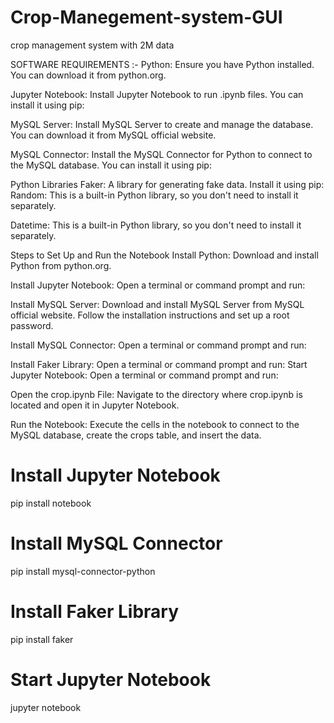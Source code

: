 # Crop-Manegement-system-GUI
crop management system with 2M data

SOFTWARE REQUIREMENTS :-
Python: Ensure you have Python installed. You can download it from python.org.

Jupyter Notebook: Install Jupyter Notebook to run .ipynb files. You can install it using pip:

MySQL Server: Install MySQL Server to create and manage the database. You can download it from MySQL official website.

MySQL Connector: Install the MySQL Connector for Python to connect to the MySQL database. You can install it using pip:

Python Libraries
Faker: A library for generating fake data. Install it using pip:
Random: This is a built-in Python library, so you don't need to install it separately.

Datetime: This is a built-in Python library, so you don't need to install it separately.

Steps to Set Up and Run the Notebook
Install Python: Download and install Python from python.org.

Install Jupyter Notebook: Open a terminal or command prompt and run:

Install MySQL Server: Download and install MySQL Server from MySQL official website. Follow the installation instructions and set up a root password.

Install MySQL Connector: Open a terminal or command prompt and run:

Install Faker Library: Open a terminal or command prompt and run:
Start Jupyter Notebook: Open a terminal or command prompt and run:

Open the crop.ipynb File: Navigate to the directory where crop.ipynb is located and open it in Jupyter Notebook.

Run the Notebook: Execute the cells in the notebook to connect to the MySQL database, create the crops table, and insert the data.
# Install Jupyter Notebook
pip install notebook

# Install MySQL Connector
pip install mysql-connector-python

# Install Faker Library
pip install faker

# Start Jupyter Notebook
jupyter notebook
